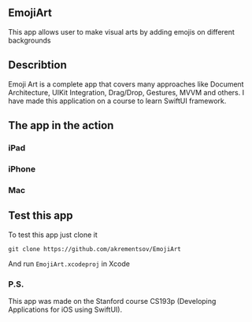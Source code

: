 ## EmojiArt
This app allows user to make visual arts by adding emojis on different backgrounds

## Describtion
Emoji Art is a complete app that covers many approaches like Document Architecture, UIKit Integration, Drag/Drop, Gestures, MVVM and others. I have made this application on a course to learn SwiftUI framework.

## The app in the action
### iPad

### iPhone

### Mac

## Test this app
To test this app just clone it
```
git clone https://github.com/akrementsov/EmojiArt
```
And run `EmojiArt.xcodeproj` in Xcode

### P.S.
This app was made on the Stanford course CS193p (Developing Applications for iOS using SwiftUI).
